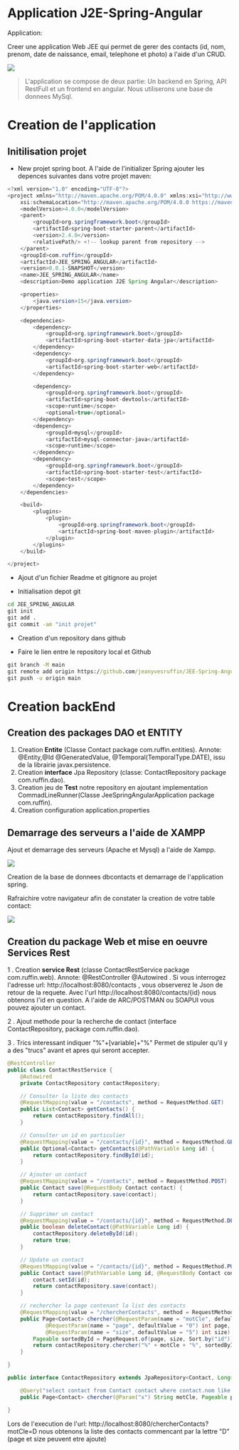 # Application J2E-Spring-Angular

Application:

Creer une application Web JEE qui permet de gerer des contacts (id, nom, prenom, date de naissance, email, telephone et photo) a l'aide d'un CRUD.


<img src="src/main/resources/images/Architecture JEE spring Angular.svg">

>L'application se compose de deux partie: Un backend en Spring, API RestFull et un frontend en angular. Nous utiliserons une base de donnees MySql.


# Creation de l'application

## Initilisation projet

* New projet spring boot. A l'aide de l'initializer Spring ajouter les depences suivantes dans votre projet maven:


```java
<?xml version="1.0" encoding="UTF-8"?>
<project xmlns="http://maven.apache.org/POM/4.0.0" xmlns:xsi="http://www.w3.org/2001/XMLSchema-instance"
	xsi:schemaLocation="http://maven.apache.org/POM/4.0.0 https://maven.apache.org/xsd/maven-4.0.0.xsd">
	<modelVersion>4.0.0</modelVersion>
	<parent>
		<groupId>org.springframework.boot</groupId>
		<artifactId>spring-boot-starter-parent</artifactId>
		<version>2.4.0</version>
		<relativePath/> <!-- lookup parent from repository -->
	</parent>
	<groupId>com.ruffin</groupId>
	<artifactId>JEE_SPRING_ANGULAR</artifactId>
	<version>0.0.1-SNAPSHOT</version>
	<name>JEE_SPRING_ANGULAR</name>
	<description>Demo application J2E Spring Angular</description>

	<properties>
		<java.version>15</java.version>
	</properties>

	<dependencies>
		<dependency>
			<groupId>org.springframework.boot</groupId>
			<artifactId>spring-boot-starter-data-jpa</artifactId>
		</dependency>
		<dependency>
			<groupId>org.springframework.boot</groupId>
			<artifactId>spring-boot-starter-web</artifactId>
		</dependency>

		<dependency>
			<groupId>org.springframework.boot</groupId>
			<artifactId>spring-boot-devtools</artifactId>
			<scope>runtime</scope>
			<optional>true</optional>
		</dependency>
		<dependency>
			<groupId>mysql</groupId>
			<artifactId>mysql-connector-java</artifactId>
			<scope>runtime</scope>
		</dependency>
		<dependency>
			<groupId>org.springframework.boot</groupId>
			<artifactId>spring-boot-starter-test</artifactId>
			<scope>test</scope>
		</dependency>
	</dependencies>

	<build>
		<plugins>
			<plugin>
				<groupId>org.springframework.boot</groupId>
				<artifactId>spring-boot-maven-plugin</artifactId>
			</plugin>
		</plugins>
	</build>

</project>

```

* Ajout d'un fichier Readme et gitignore au projet

* Initialisation depot git

```cmd
cd JEE_SPRING_ANGULAR
git init
git add .
git commit -am "init projet"
```

* Creation d'un repository dans github

* Faire le lien entre le repository local et Github

```cmd
git branch -M main
git remote add origin https://github.com/jeanyvesruffin/JEE-Spring-Angular.git
git push -u origin main
```

# Creation backEnd

## Creation des packages DAO et ENTITY

1. Creation **Entite** (Classe Contact package com.ruffin.entities). Annote: @Entity,@Id @GeneratedValue, @Temporal(TemporalType.DATE), issu de la librairie javax.persistence.
2. Creation **interface** Jpa Repository (classe: ContactRepository package com.ruffin.dao).
3. Creation jeu de **Test** notre repository en ajoutant implementation CommadLineRunner(Classe JeeSpringAngularApplication package com.ruffin).
4. Creation configuration application.properties

## Demarrage des serveurs a l'aide de XAMPP

Ajout et demarrage des serveurs (Apache et Mysql) a l'aide de Xampp.

<img src="src/main/resources/images/server.bmp">

Creation de la base de donnees dbcontacts et demarrage de l'application spring. 

Rafraichire votre navigateur afin de constater la creation de votre table contact:


<img src="src/main/resources/images/create_database.bmp">

## Creation du package Web et mise en oeuvre Services Rest

1 . Creation **service Rest** (classe ContactRestService package com.ruffin.web). Annote: @RestController @Autowired . Si vous interrogez l'adresse url: http://localhost:8080/contacts , vous observerez le Json de retour de la requete. Avec l'url http://localhost:8080/contacts/{id} nous obtenons l'id en question. A l'aide de ARC/POSTMAN ou SOAPUI vous pouvez ajouter un contact.

2 . Ajout methode pour la recherche de contact (interface ContactRepository, package com.ruffin.dao).

3 . Trics interessant indiquer "%"+[variable]+"%" Permet de stipuler qu'il y a des "trucs" avant et apres qui seront accepter.


```java
@RestController
public class ContactRestService {
	@Autowired
	private ContactRepository contactRepository;

	// Consulter la liste des contacts
	@RequestMapping(value = "/contacts", method = RequestMethod.GET)
	public List<Contact> getContacts() {
		return contactRepository.findAll();
	}

	// Consulter un id en particulier
	@RequestMapping(value = "/contacts/{id}", method = RequestMethod.GET)
	public Optional<Contact> getContacts(@PathVariable Long id) {
		return contactRepository.findById(id);
	}

	// Ajouter un contact
	@RequestMapping(value = "/contacts", method = RequestMethod.POST)
	public Contact save(@RequestBody Contact contact) {
		return contactRepository.save(contact);
	}

	// Supprimer un contact
	@RequestMapping(value = "/contacts/{id}", method = RequestMethod.DELETE)
	public boolean deleteContact(@PathVariable Long id) {
		contactRepository.deleteById(id);
		return true;
	}

	// Update un contact
	@RequestMapping(value = "/contacts/{id}", method = RequestMethod.PUT)
	public Contact save(@PathVariable Long id, @RequestBody Contact contact) {
		contact.setId(id);
		return contactRepository.save(contact);
	}

	// rechercher la page contenant la list des contacts
	@RequestMapping(value = "/chercherContacts", method = RequestMethod.GET)
	public Page<Contact> chercher(@RequestParam(name = "motCle", defaultValue = "") String motCle,
			@RequestParam(name = "page", defaultValue = "0") int page,
			@RequestParam(name = "size", defaultValue = "5") int size) {
		Pageable sortedById = PageRequest.of(page, size, Sort.by("id"));
		return contactRepository.chercher("%" + motCle + "%", sortedById);
	}

}
```

```java
public interface ContactRepository extends JpaRepository<Contact, Long> {

	@Query("select contact from Contact contact where contact.nom like :x")
	public Page<Contact> chercher(@Param("x") String motCle, Pageable pageable);

}
```

Lors de l'execution de l'url: http://localhost:8080/chercherContacts?motCle=D nous obtenons la liste des contacts commencant par la lettre "D" (page et size peuvent etre ajoute)



